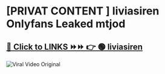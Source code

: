 
 # [PRIVAT CONTENT ] liviasiren Onlyfans Leaked mtjod

## <h2><a href="https://clipsfans.com/liviasiren&ref=git">🔗 Click to LINKS ⏩⏩ 👉 🟢 liviasiren </a></h2>

<a href="https://clipsfans.com/liviasiren&ref=git" rel="nofollow" data-target="animated-image.originalLink"><img src="https://i.ibb.co.com/xMMVF88/686577567.gif" alt="Viral Video Original" style="max-width: 100%; display: inline-block;" data-target="animated-image.originalImage"></a>


